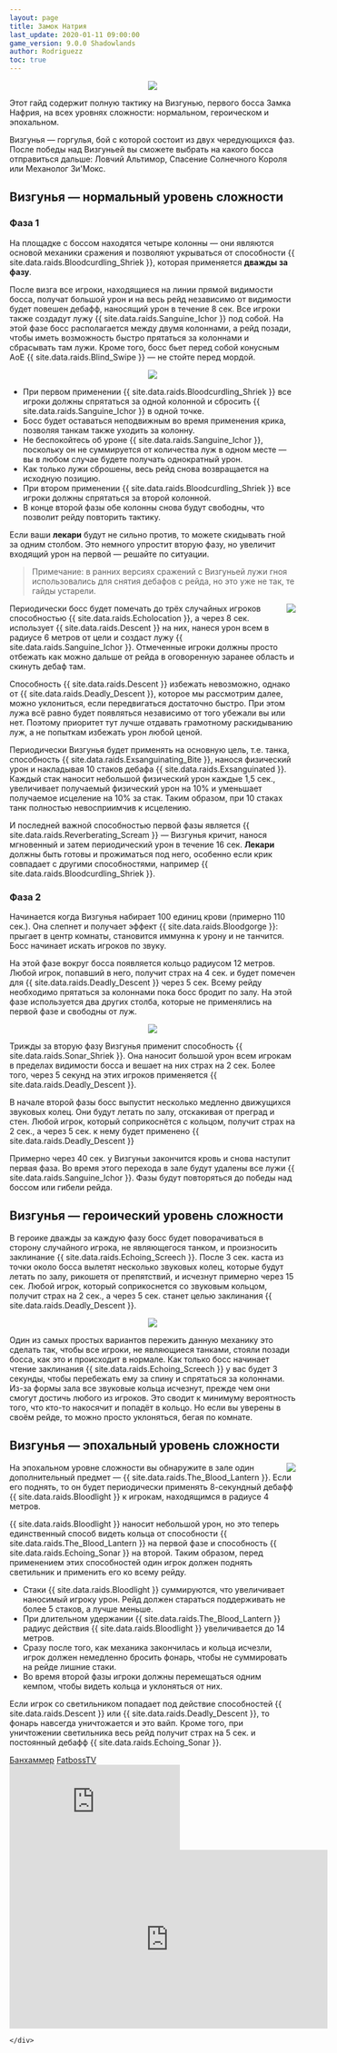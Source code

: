 ```yaml
---
layout: page
title: Замок Натрия
last_update: 2020-01-11 09:00:00
game_version: 9.0.0 Shadowlands
author: Rodriguezz
toc: true
---
```

 
<p align="center" width="100%"> <img src="{{ site.url }}/assets/img/raids/castle_nathria/Castle_Nathria.png"> </p>

Этот гайд содержит полную тактику на Визгунью, первого босса Замка Нафрия, на всех уровнях сложности: нормальном, героическом и эпохальном.

Визгунья — горгулья, бой с которой состоит из двух чередующихся фаз. После победы над Визгуньей вы сможете выбрать на какого босса отправиться дальше: Ловчий Альтимор, Спасение Солнечного Короля или Механолог Зи'Мокс.

## Визгунья — нормальный уровень сложности

### Фаза 1

На площадке с боссом находятся четыре колонны — они являются основой механики сражения и позволяют укрываться от способности {{ site.data.raids.Bloodcurdling_Shriek }}, которая применяется **дважды за фазу**.

После визга все игроки, находящиеся на линии прямой видимости босса, получат большой урон и на весь рейд независимо от видимости будет повешен дебафф, наносящий урон в течение 8 сек. Все игроки также создадут лужу {{ site.data.raids.Sanguine_Ichor }} под собой. На этой фазе босс располагается между двумя колоннами, а рейд позади, чтобы иметь возможность быстро прятаться за колоннами и сбрасывать там лужи. Кроме того, босс бьет перед собой конусным АоЕ {{ site.data.raids.Blind_Swipe }} — не стойте перед мордой.

<p align="center" width="100%"> <img src="{{ site.url }}/assets/img/raids/castle_nathria/shriekwing/f6e2b264dd06689a569b.jpg"> </p>

* При первом применении {{ site.data.raids.Bloodcurdling_Shriek }} все игроки должны спрятаться за одной колонной и сбросить {{ site.data.raids.Sanguine_Ichor }} в одной точке.
* Босс будет оставаться неподвижным во время применения крика, позволяя танкам также уходить за колонну.
* Не беспокойтесь об уроне {{ site.data.raids.Sanguine_Ichor }}, поскольку он не суммируется от количества луж в одном месте — вы в любом случае будете получать однократный урон.
* Как только лужи сброшены, весь рейд снова возвращается на исходную позицию.
* При втором применении {{ site.data.raids.Bloodcurdling_Shriek }} все игроки должны спрятаться за второй колонной.
* В конце второй фазы обе колонны снова будут свободны, что позволит рейду повторить тактику.

Если ваши **лекари** будут не сильно против, то можете скидывать гной за одним столбом. Это немного упростит вторую фазу, но увеличит входящий урон на первой — решайте по ситуации.

> Примечание: в ранних версиях сражений с Визгуньей лужи гноя использовались для снятия дебафов с рейда, но это уже не так, те гайды устарели.

<img src="{{ site.url }}/assets/img/raids/castle_nathria/shriekwing/7a3e584d086d702925f7.jpg" align="right"> Периодически босс будет помечать до трёх случайных игроков способностью {{ site.data.raids.Echolocation }}, а через 8 сек. использует {{ site.data.raids.Descent }} на них, нанеся урон всем в радиусе 6 метров от цели и создаст лужу {{ site.data.raids.Sanguine_Ichor }}. Отмеченные игроки должны просто отбежать как можно дальше от рейда в оговоренную заранее область и скинуть дебаф там.

Способность {{ site.data.raids.Descent }} избежать невозможно, однако от {{ site.data.raids.Deadly_Descent }}, которое мы рассмотрим далее, можно уклониться, если передвигаться достаточно быстро. При этом лужа всё равно будет появляться независимо от того убежали вы или нет. Поэтому приоритет тут лучше отдавать грамотному раскидыванию луж, а не попыткам избежать урон любой ценой.

Периодически Визгунья будет применять на основную цель, т.е. танка, способность {{ site.data.raids.Exsanguinating_Bite }}, нанося физический урон и накладывая 10 стаков дебафа {{ site.data.raids.Exsanguinated }}. Каждый стак наносит небольшой физический урон каждые 1,5 сек., увеличивает получаемый физический урон на 10% и уменьшает получаемое исцеление на 10% за стак. Таким образом, при 10 стаках танк полностью невосприимчив к исцелению.

И последней важной способностью первой фазы является {{ site.data.raids.Reverberating_Scream }} — Визгунья кричит, нанося мгновенный и затем периодический урон в течение 16 сек. **Лекари** должны быть готовы и прожиматься под него, особенно если крик совпадает с другими способностями, например {{ site.data.raids.Bloodcurdling_Shriek }}.

### Фаза 2

Начинается когда Визгунья набирает 100 единиц крови (примерно 110 сек.). Она слепнет и получает эффект {{ site.data.raids.Bloodgorge }}: прыгает в центр комнаты, становится иммунна к урону и не танчится. Босс начинает искать игроков по звуку.

На этой фазе вокруг босса появляется кольцо радиусом 12 метров. Любой игрок, попавший в него, получит страх на 4 сек. и будет помечен для {{ site.data.raids.Deadly_Descent }} через 5 сек. Всему рейду необходимо прятаться за колоннами пока босс бродит по залу. На этой фазе используется два других столба, которые не применялись на первой фазе и свободны от луж.

<p align="center" width="100%"> <img src="{{ site.url }}/assets/img/raids/castle_nathria/shriekwing/9e5eba9ae68a2635365c.jpg"> </p>

Трижды за вторую фазу Визгунья применит способность {{ site.data.raids.Sonar_Shriek }}. Она наносит большой урон всем игрокам в пределах видимости босса и вешает на них страх на 2 сек. Более того, через 5 секунд на этих игроков применяется {{ site.data.raids.Deadly_Descent }}.

В начале второй фазы босс выпустит несколько медленно движущихся звуковых колец. Они будут летать по залу, отскакивая от преград и стен. Любой игрок, который соприкоснётся с кольцом, получит страх на 2 сек., а через 5 сек. к нему будет применено {{ site.data.raids.Deadly_Descent }}

Примерно через 40 сек. у Визгуньи закончится кровь и снова наступит первая фаза. Во время этого перехода в зале будут удалены все лужи {{ site.data.raids.Sanguine_Ichor }}. Фазы будут повторяться до победы над боссом или гибели рейда.

## Визгунья — героический уровень сложности

В героике дважды за каждую фазу босс будет поворачиваться в сторону случайного игрока, не являющегося танком, и произносить заклинание {{ site.data.raids.Echoing_Screech }}. После 3 сек. каста из точки около босса вылетят несколько звуковых колец, которые будут летать по залу, рикошетя от препятствий, и исчезнут примерно через 15 сек. Любой игрок, который соприкоснется со звуковым кольцом, получит страх на 2 сек., а через 5 сек. станет целью заклинания {{ site.data.raids.Deadly_Descent }}.

<p align="center" width="100%"> <img src="{{ site.url }}/assets/img/raids/castle_nathria/shriekwing/bc5dc8bd33c1fabcef2b.jpg"> </p>

Один из самых простых вариантов пережить данную механику это сделать так, чтобы все игроки, не являющиеся танками, стояли позади босса, как это и происходит в нормале. Как только босс начинает чтение заклинания {{ site.data.raids.Echoing_Screech }} у вас будет 3 секунды, чтобы перебежать ему за спину и спрятаться за колоннами. Из-за формы зала все звуковые кольца исчезнут, прежде чем они смогут достичь любого из игроков. Это сводит к минимуму вероятность того, что кто-то накосячит и попадёт в кольцо. Но если вы уверены в своём рейде, то можно просто уклоняться, бегая по комнате.

## Визгунья — эпохальный уровень сложности

<img src="{{ site.url }}/assets/img/raids/castle_nathria/shriekwing/e21bf6ca60816ea5ec84.jpg" align="right"> На эпохальном уровне сложности вы обнаружите в зале один дополнительный предмет — {{ site.data.raids.The_Blood_Lantern }}. Если его поднять, то он будет периодически применять 8-секундный дебафф {{ site.data.raids.Bloodlight }} к игрокам, находящимся в радиусе 4 метров.

{{ site.data.raids.Bloodlight }} наносит небольшой урон, но это теперь единственный способ видеть кольца от способности {{ site.data.raids.The_Blood_Lantern }} на первой фазе и способность {{ site.data.raids.Echoing_Sonar }} на второй. Таким образом, перед применением этих способностей один игрок должен поднять светильник и применить его ко всему рейду.

* Стаки {{ site.data.raids.Bloodlight }} суммируются, что увеличивает наносимый игроку урон. Рейд должен стараться поддерживать не более 5 стаков, а лучше меньше.
* При длительном удержании {{ site.data.raids.The_Blood_Lantern }} радиус действия {{ site.data.raids.Bloodlight }} увеличивается до 14 метров.
* Сразу после того, как механика закончилась и кольца исчезли, игрок должен немедленно бросить фонарь, чтобы не суммировать на рейде лишние стаки.
* Во время второй фазы игроки должны перемещаться одним кемпом, чтобы видеть кольца и уклоняться от них.

Если игрок со светильником попадает под действие способностей {{ site.data.raids.Descent }} или {{ site.data.raids.Deadly_Descent }}, то фонарь навсегда уничтожается и это вайп. Кроме того, при уничтожении светильника весь рейд получит страх на 5 сек. и постоянный дебафф {{ site.data.raids.Echoing_Sonar }}.

<div class="tabs">
    <div class="tabs__nav">
      <a class="tabs__link tabs__link_active" href="#content-1">Банхаммер</a>
      <a class="tabs__link" href="#content-2">FatbossTV</a>
    </div>
    <div class="tabs__content">
      <div class="tabs__pane tabs__pane_show" id="content-1">
<div class="frame_blc">
<iframe src="https://www.youtube.com/embed/CE1JLmzEN3I" frameborder="0" allow="accelerometer; autoplay; clipboard-write; encrypted-media; gyroscope; picture-in-picture" allowfullscreen></iframe></div>
      </div>
      <div class="tabs__pane" id="content-2">
	  <div class="frame_blc">
   <iframe width="560" height="315" src="https://www.youtube.com/embed/Yx8FjMx4m6s" frameborder="0" allow="accelerometer; autoplay; clipboard-write; encrypted-media; gyroscope; picture-in-picture" allowfullscreen></iframe></div>
      </div>
     
    </div>
  </div>

  <script>
    var $tabs = function (target) {
      var
        _elemTabs = (typeof target === 'string' ? document.querySelector(target) : target),
        _eventTabsShow,
        _showTab = function (tabsLinkTarget) {
          var tabsPaneTarget, tabsLinkActive, tabsPaneShow;
          tabsPaneTarget = document.querySelector(tabsLinkTarget.getAttribute('href'));
          tabsLinkActive = tabsLinkTarget.parentElement.querySelector('.tabs__link_active');
          tabsPaneShow = tabsPaneTarget.parentElement.querySelector('.tabs__pane_show');
          // если следующая вкладка равна активной, то завершаем работу
          if (tabsLinkTarget === tabsLinkActive) {
            return;
          }
          // удаляем классы у текущих активных элементов
          if (tabsLinkActive !== null) {
            tabsLinkActive.classList.remove('tabs__link_active');
          }
          if (tabsPaneShow !== null) {
            tabsPaneShow.classList.remove('tabs__pane_show');
          }
          // добавляем классы к элементам (в завимости от выбранной вкладки)
          tabsLinkTarget.classList.add('tabs__link_active');
          tabsPaneTarget.classList.add('tabs__pane_show');
          document.dispatchEvent(_eventTabsShow);
        },
        _switchTabTo = function (tabsLinkIndex) {
          var tabsLinks = _elemTabs.querySelectorAll('.tabs__link');
          if (tabsLinks.length > 0) {
            if (tabsLinkIndex > tabsLinks.length) {
              tabsLinkIndex = tabsLinks.length;
            } else if (tabsLinkIndex < 1) {
              tabsLinkIndex = 1;
            }
            _showTab(tabsLinks[tabsLinkIndex - 1]);
          }
        };

      _eventTabsShow = new CustomEvent('tab.show', { detail: _elemTabs });

      _elemTabs.addEventListener('click', function (e) {
        var tabsLinkTarget = e.target;
        // завершаем выполнение функции, если кликнули не по ссылке
        if (!tabsLinkTarget.classList.contains('tabs__link')) {
          return;
        }
        // отменяем стандартное действие
        e.preventDefault();
        _showTab(tabsLinkTarget);
      });

      return {
        showTab: function (target) {
          _showTab(target);
        },
        switchTabTo: function (index) {
          _switchTabTo(index);
        }
      }

    };

    var mytabs = $tabs('.tabs');
    if (localStorage.getItem('mytabs')) {
      mytabs.showTab(document.querySelector('[href="' + localStorage.getItem('mytabs') + '"]'));
    }

    document.addEventListener('tab.show', function (e) {
      localStorage.setItem('mytabs', e.detail.querySelector('.tabs__link_active').getAttribute('href'));
    })
  </script>

















